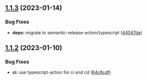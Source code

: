 ## [1.1.3](https://github.com/strong-roots-capital/fp-ts-writer/compare/v1.1.2...v1.1.3) (2023-01-14)


### Bug Fixes

* **deps:** migrate to semantic-release-action/typescript ([44047de](https://github.com/strong-roots-capital/fp-ts-writer/commit/44047de65c33e04f070ceaa287c519565852c3a4))

## [1.1.2](https://github.com/strong-roots-capital/fp-ts-writer/compare/v1.1.1...v1.1.2) (2023-01-10)


### Bug Fixes

* **ci:** use typescript-action for ci and cd ([64c6cdf](https://github.com/strong-roots-capital/fp-ts-writer/commit/64c6cdfb5b29caff6998264879d0022981055dfa))

